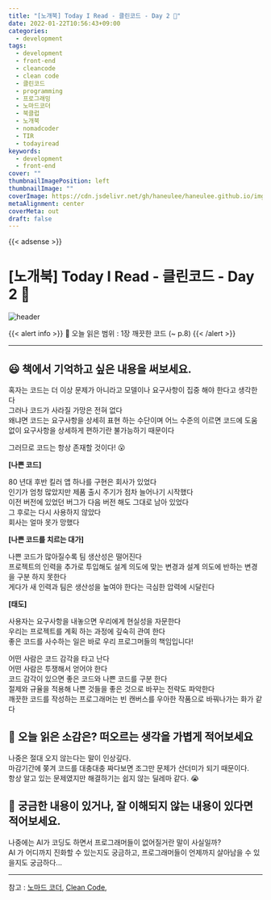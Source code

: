 ```yaml
---
title: "[노개북] Today I Read - 클린코드 - Day 2 📕"
date: 2022-01-22T10:56:43+09:00
categories:
  - development
tags:
  - development
  - front-end
  - cleancode
  - clean code
  - 클린코드
  - programming
  - 프로그래밍
  - 노마드코더
  - 북클럽
  - 노개북
  - nomadcoder
  - TIR
  - todayiread
keywords:
  - development
  - front-end
cover: ""
thumbnailImagePosition: left
thumbnailImage: ""
coverImage: https://cdn.jsdelivr.net/gh/haneulee/haneulee.github.io/img/post/book/book.png
metaAlignment: center
coverMeta: out
draft: false
---
```


<!--toc-->

{{< adsense >}}

# [노개북] Today I Read - 클린코드 - Day 2 📕

![header](https://capsule-render.vercel.app/api?type=waving&color=auto&height=400&section=header&text=Today_I_read📚&fontSize=100&animation=twinkling)

{{< alert info >}}
🔖 오늘 읽은 범위 : 1장 깨끗한 코드 (~ p.8)
{{< /alert >}}

---

## 😃 **책에서 기억하고 싶은 내용을 써보세요.**

혹자는 코드는 더 이상 문제가 아니라고 모델이나 요구사항이 집중 해야 한다고 생각한다  
그러나 코드가 사라질 가망은 전혀 없다  
왜냐면 코드는 요구사항을 상세히 표현 하는 수단이며 어느 수준의 이르면 코드에 도움 없이 요구사항을 상세하게 편하기란 불가능하기 때문이다

그러므로 코드는 항상 존재할 것이다! 😮

**[나쁜 코드]**

80 년대 후반 킬러 앱 하나를 구현은 회사가 있었다  
인기가 엄청 많았지만 제품 출시 주기가 점차 늘어나기 시작했다  
이전 버전에 있었던 버그가 다음 버전 해도 그대로 남아 있었다  
그 후로는 다시 사용하지 않았다  
회사는 얼마 못가 망했다

**[나쁜 코드를 치르는 대가]**

나쁜 코드가 많아질수록 팀 생산성은 떨어진다  
프로젝트의 인력을 추가로 투입해도 설계 의도에 맞는 변경과 설계 의도에 반하는 변경을 구분 하지 못한다  
게다가 새 인력과 팀은 생산성을 높여야 한다는 극심한 압력에 시달린다

**[태도]**

사용자는 요구사항을 내놓으면 우리에게 현실성을 자문한다  
우리는 프로젝트를 계획 하는 과정에 깊숙히 관여 한다  
좋은 코드를 사수하는 일은 바로 우리 프로그머들의 책임입니다!

어떤 사람은 코드 감각을 타고 난다  
어떤 사람은 투쟁해서 얻어야 한다  
코드 감각이 있으면 좋은 코드와 나쁜 코드를 구분 한다  
절제와 규율을 적용해 나쁜 것들을 좋은 것으로 바꾸는 전략도 파악한다  
깨끗한 코드를 작성하는 프로그래머는 빈 캔버스를 우아한 작품으로 바꿔나가는 화가 같다

## 🤔 **오늘 읽은 소감은? 떠오르는 생각을 가볍게 적어보세요**

나중은 절대 오지 않는다는 말이 인상깊다.  
마감기간에 쫒겨 코드를 대충대충 짜다보면 조그만 문제가 산더미가 되기 때문이다.  
항상 알고 있는 문제였지만 해결하기는 쉽지 않는 딜레마 같다. 😭

## 🔎 **궁금한 내용이 있거나, 잘 이해되지 않는 내용이 있다면 적어보세요.**

나중에는 AI가 코딩도 하면서 프로그래머들이 없어질거란 말이 사실일까?  
AI 가 어디까지 진화할 수 있는지도 궁금하고, 프로그래머들이 언제까지 살아남을 수 있을지도 궁금하다...

---

참고 :
[노마드 코더](https://nomadcoders.co/),
[Clean Code](https://www.amazon.de/s?k=clean+code&language=en_GB&adgrpid=82416116576&gclid=CjwKCAiA0KmPBhBqEiwAJqKK4xEmgP0Qilu_Jqm-hLaN7NeZDM2RwUTtLRfh0Vnse08yK250y1Q9CRoCVNMQAvD_BwE&hvadid=394769215141&hvdev=c&hvlocint=1006094&hvlocphy=1009875&hvnetw=g&hvqmt=e&hvrand=9663709442593437821&hvtargid=kwd-301191331858&hydadcr=4258_1714682&tag=googdemozdesk-21&ref=pd_sl_8fm7hcj0n9_e),
